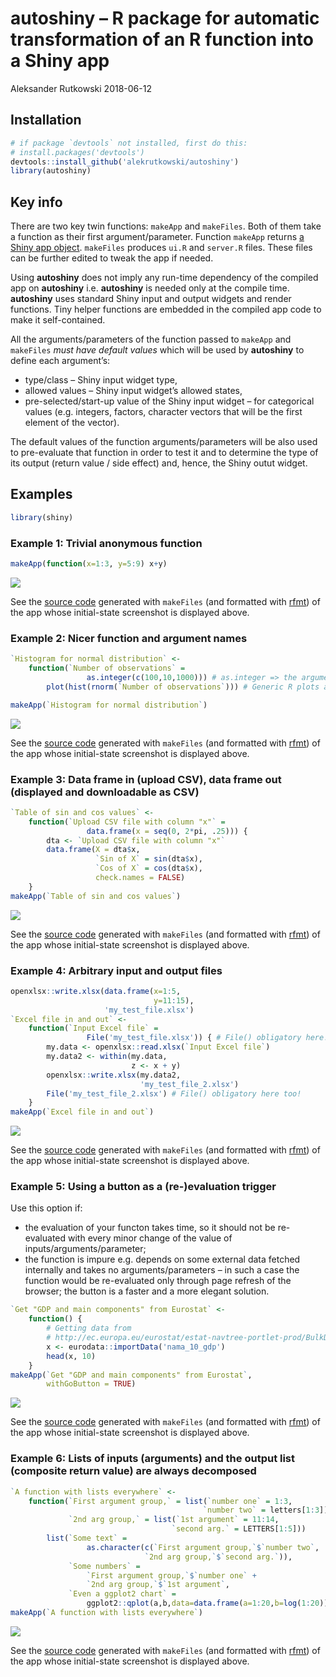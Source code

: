 autoshiny – R package for automatic transformation of an R function into
a Shiny app
================
Aleksander Rutkowski
2018-06-12

## Installation

``` r
# if package `devtools` not installed, first do this:
# install.packages('devtools')
devtools::install_github('alekrutkowski/autoshiny')
library(autoshiny)
```

## Key info

There are two key twin functions: `makeApp` and `makeFiles`. Both of
them take a function as their first argument/parameter. Function
`makeApp` returns [a Shiny app
object](https://rdrr.io/cran/shiny/man/shinyApp.html). `makeFiles`
produces `ui.R` and `server.R` files. These files can be further edited
to tweak the app if needed.

Using **autoshiny** does not imply any run-time dependency of the
compiled app on **autoshiny** i.e. **autoshiny** is needed only at the
compile time. **autoshiny** uses standard Shiny input and output widgets
and render functions. Tiny helper functions are embedded in the compiled
app code to make it self-contained.

All the arguments/parameters of the function passed to `makeApp` and
`makeFiles` *must have default values* which will be used by
**autoshiny** to define each argument’s:

  - type/class – Shiny input widget type,
  - allowed values – Shiny input widget’s allowed states,
  - pre-selected/start-up value of the Shiny input widget – for
    categorical values (e.g. integers, factors, character vectors that
    will be the first element of the vector).

The default values of the function arguments/parameters will be also
used to pre-evaluate that function in order to test it and to determine
the type of its output (return value / side effect) and, hence, the
Shiny outut
widget.

## Examples

``` r
library(shiny)
```

### Example 1: Trivial anonymous function

``` r
makeApp(function(x=1:3, y=5:9) x+y)
```

![](https://cdn.rawgit.com/alekrutkowski/autoshiny/master/screenshot1.png)

See the [source
code](https://github.com/alekrutkowski/autoshiny/tree/master/Example_1)
generated with `makeFiles` (and formatted with
[rfmt](https://github.com/google/rfmt)) of the app whose initial-state
screenshot is displayed above.

### Example 2: Nicer function and argument names

``` r
`Histogram for normal distribution` <-
    function(`Number of observations` =
                 as.integer(c(100,10,1000))) # as.integer => the argument interpreted as categorical
        plot(hist(rnorm(`Number of observations`))) # Generic R plots as "return values" are supported

makeApp(`Histogram for normal distribution`)
```

![](https://cdn.rawgit.com/alekrutkowski/autoshiny/master/screenshot2.png)

See the [source
code](https://github.com/alekrutkowski/autoshiny/tree/master/Example_2)
generated with `makeFiles` (and formatted with
[rfmt](https://github.com/google/rfmt)) of the app whose initial-state
screenshot is displayed
above.

### Example 3: Data frame in (upload CSV), data frame out (displayed and downloadable as CSV)

``` r
`Table of sin and cos values` <-
    function(`Upload CSV file with column "x"` =
                 data.frame(x = seq(0, 2*pi, .25))) {
        dta <- `Upload CSV file with column "x"`
        data.frame(X = dta$x,
                   `Sin of X` = sin(dta$x),
                   `Cos of X` = cos(dta$x),
                   check.names = FALSE)
    }
makeApp(`Table of sin and cos values`)
```

![](https://cdn.rawgit.com/alekrutkowski/autoshiny/master/screenshot3.png)

See the [source
code](https://github.com/alekrutkowski/autoshiny/tree/master/Example_3)
generated with `makeFiles` (and formatted with
[rfmt](https://github.com/google/rfmt)) of the app whose initial-state
screenshot is displayed above.

### Example 4: Arbitrary input and output files

``` r
openxlsx::write.xlsx(data.frame(x=1:5,
                                y=11:15),
                     'my_test_file.xlsx')
`Excel file in and out` <-
    function(`Input Excel file` =
                 File('my_test_file.xlsx')) { # File() obligatory here!
        my.data <- openxlsx::read.xlsx(`Input Excel file`)
        my.data2 <- within(my.data,
                           z <- x + y)
        openxlsx::write.xlsx(my.data2,
                             'my_test_file_2.xlsx')
        File('my_test_file_2.xlsx') # File() obligatory here too!
    }
makeApp(`Excel file in and out`)
```

![](https://cdn.rawgit.com/alekrutkowski/autoshiny/master/screenshot4.png)

See the [source
code](https://github.com/alekrutkowski/autoshiny/tree/master/Example_4)
generated with `makeFiles` (and formatted with
[rfmt](https://github.com/google/rfmt)) of the app whose initial-state
screenshot is displayed above.

### Example 5: Using a button as a (re-)evaluation trigger

Use this option if:

  - the evaluation of your functon takes time, so it should not be
    re-evaluated with every minor change of the value of
    inputs/arguments/parameter;
  - the function is impure e.g. depends on some external data fetched
    internally and takes no arguments/parameters – in such a case the
    function would be re-evaluated only through page refresh of the
    browser; the button is a faster and a more elegant solution.

<!-- end list -->

``` r
`Get "GDP and main components" from Eurostat` <-
    function() {
        # Getting data from
        # http://ec.europa.eu/eurostat/estat-navtree-portlet-prod/BulkDownloadListing?sort=1&file=data%2Fnama_10_gdp.tsv.gz
        x <- eurodata::importData('nama_10_gdp')
        head(x, 10)
    }
makeApp(`Get "GDP and main components" from Eurostat`,
        withGoButton = TRUE)
```

![](https://cdn.rawgit.com/alekrutkowski/autoshiny/master/screenshot5.png)

See the [source
code](https://github.com/alekrutkowski/autoshiny/tree/master/Example_5)
generated with `makeFiles` (and formatted with
[rfmt](https://github.com/google/rfmt)) of the app whose initial-state
screenshot is displayed
above.

### Example 6: Lists of inputs (arguments) and the output list (composite return value) are always decomposed

``` r
`A function with lists everywhere` <-
    function(`First argument group,` = list(`number one` = 1:3,
                                           `number two` = letters[1:3]),
             `2nd arg group,` = list(`1st argument` = 11:14,
                                    `second arg.` = LETTERS[1:5]))
        list(`Some text` =
                 as.character(c(`First argument group,`$`number two`,
                              `2nd arg group,`$`second arg.`)),
             `Some numbers` =
                 `First argument group,`$`number one` +
                 `2nd arg group,`$`1st argument`,
             `Even a ggplot2 chart` =
                 ggplot2::qplot(a,b,data=data.frame(a=1:20,b=log(1:20))))
makeApp(`A function with lists everywhere`)
```

![](https://cdn.rawgit.com/alekrutkowski/autoshiny/master/screenshot6.png)

See the [source
code](https://github.com/alekrutkowski/autoshiny/tree/master/Example_6)
generated with `makeFiles` (and formatted with
[rfmt](https://github.com/google/rfmt)) of the app whose initial-state
screenshot is displayed above.
